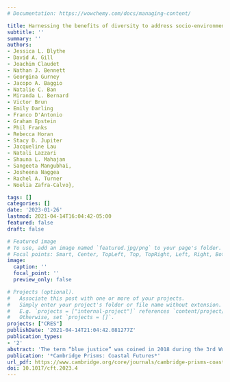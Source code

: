 ```yaml
---
# Documentation: https://wowchemy.com/docs/managing-content/

title: Harnessing the benefits of diversity to address socio-environmental governance challenges
subtitle: ''
summary: ''
authors:
- Jessica L. Blythe
- David A. Gill
- Joachim Claudet
- Nathan J. Bennett
- Georgina Gurney
- Jacopo A. Baggio
- Natalie C. Ban
- Miranda L. Bernard
- Victor Brun
- Emily Darling
- Franco D'Antonio
- Graham Epstein
- Phil Franks
- Rebecca Horan
- Stacy D. Jupiter
- Jacqueline Lau
- Natali Lazzari
- Shauna L. Mahajan
- Sangeeta Mangubhai,
- Josheena Naggea
- Rachel A. Turner
- Noelia Zafra-Calvo},

tags: []
categories: []
date: '2023-01-26'
lastmod: 2021-04-14T16:04:42-05:00
featured: false
draft: false

# Featured image
# To use, add an image named `featured.jpg/png` to your page's folder.
# Focal points: Smart, Center, TopLeft, Top, TopRight, Left, Right, BottomLeft, Bottom, BottomRight.
image:
  caption: ''
  focal_point: ''
  preview_only: false

# Projects (optional).
#   Associate this post with one or more of your projects.
#   Simply enter your project's folder or file name without extension.
#   E.g. `projects = ["internal-project"]` references `content/project/deep-learning/index.md`.
#   Otherwise, set `projects = []`.
projects: ["CRES"]
publishDate: '2021-04-14T21:04:42.081277Z'
publication_types:
- '2'
abstract: 'The term “blue justice” was coined in 2018 during the 3rd World Small-Scale Fisheries Congress. Since then, academic engagement with the concept has grown rapidly. This article reviews 5 years of blue justice scholarship and synthesizes some of the key perspectives, developments, and gaps. We then connect this literature to wider relevant debates by reviewing two key areas of research – first on blue injustices and second on grassroots resistance to these injustices. Much of the early scholarship on blue justice focused on injustices experienced by small-scale fishers in the context of the blue economy. In contrast, more recent writing and the empirical cases reviewed here suggest that intersecting forms of oppression render certain coastal individuals and groups vulnerable to blue injustices. These developments signal an expansion of the blue justice literature to a broader set of affected groups and underlying causes of injustice. Our review also suggests that while grassroots resistance efforts led by coastal communities have successfully stopped unfair exposure to environmental harms, preserved their livelihoods and ways of life, defended their culture and customary rights, renegotiated power distributions, and proposed alternative futures, these efforts have been underemphasized in the blue justice scholarship, and from marine and coastal literature more broadly. We conclude with some suggestions for understanding and supporting blue justice now and into the future.'
publication: '*Cambridge Prisms: Coastal Futures*'
url_pdf: https://www.cambridge.org/core/journals/cambridge-prisms-coastal-futures/article/blue[â€¦]ip-and-resistance-movements/1C6826294C8F4429C58C6A4121E53B6D
doi: 10.1017/cft.2023.4
---
```


